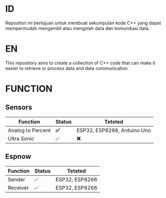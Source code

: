 # ID

Repositori ini bertujuan untuk membuat sekumpulan kode C++ yang dapat mempermudah mengambil atau mengolah data dan komunikasi data.

# EN

This repository aims to create a collection of C++ code that can make it easier to retrieve or process data and data communication

# FUNCTION

## Sensors

| Function          | Status       | Tetsted                     |
| ----------------- | ------------ | --------------------------- |
| Analog to Percent | **✅** | ESP32, ESP8266, Arduino Uno |
| Ultra Sonic       | ✅           | **❌**                |

## Espnow

| Function | Status | Tetsted        |
| -------- | ------ | -------------- |
| Sender   | ✅     | ESP32, ESP8266 |
| Receiver | ✅     | ESP32, ESP8266 |
